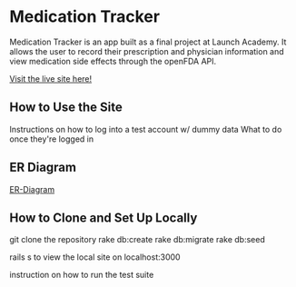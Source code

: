 # Medication Tracker

Medication Tracker is an app built as a final project at Launch Academy. It allows the user to record their prescription and physician
information and view medication side effects through the openFDA API.

[Visit the live site here!](http://medication-tracker.herokuapp.com)

## How to Use the Site

Instructions on how to log into a test account w/ dummy data
What to do once they're logged in

## ER Diagram

[ER-Diagram](http://i.imgur.com/oqPpggM.png?1)

## How to Clone and Set Up Locally

git clone the repository
rake db:create
rake db:migrate
rake db:seed

rails s to view the local site on localhost:3000

instruction on how to run the test suite
